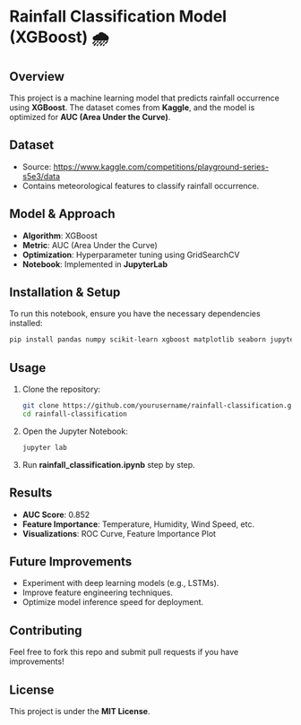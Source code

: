 # **Rainfall Classification Model (XGBoost) 🌧️**  

## **Overview**  
This project is a machine learning model that predicts rainfall occurrence using **XGBoost**. The dataset comes from **Kaggle**, and the model is optimized for **AUC (Area Under the Curve)**.  

## **Dataset**  
- Source: https://www.kaggle.com/competitions/playground-series-s5e3/data
- Contains meteorological features to classify rainfall occurrence.  

## **Model & Approach**  
- **Algorithm**: XGBoost  
- **Metric**: AUC (Area Under the Curve)  
- **Optimization**: Hyperparameter tuning using GridSearchCV  
- **Notebook**: Implemented in **JupyterLab**  

## **Installation & Setup**  
To run this notebook, ensure you have the necessary dependencies installed:  

```bash
pip install pandas numpy scikit-learn xgboost matplotlib seaborn jupyterlab
```

## **Usage**  
1. Clone the repository:  
   ```bash
   git clone https://github.com/yourusername/rainfall-classification.git
   cd rainfall-classification
   ```
2. Open the Jupyter Notebook:  
   ```bash
   jupyter lab
   ```
3. Run **rainfall_classification.ipynb** step by step.  

## **Results**  
- **AUC Score**: 0.852  
- **Feature Importance**: Temperature, Humidity, Wind Speed, etc.  
- **Visualizations**: ROC Curve, Feature Importance Plot  

## **Future Improvements**  
- Experiment with deep learning models (e.g., LSTMs).  
- Improve feature engineering techniques.  
- Optimize model inference speed for deployment.  

## **Contributing**  
Feel free to fork this repo and submit pull requests if you have improvements!  

## **License**  
This project is under the **MIT License**.  
